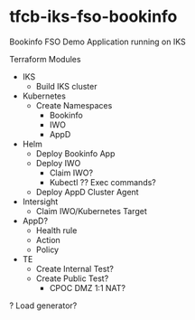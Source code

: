 # tfcb-iks-fso-bookinfo
Bookinfo FSO Demo Application running on IKS

Terraform Modules
- IKS
  - Build IKS cluster
- Kubernetes
  - Create Namespaces
    - Bookinfo
    - IWO
    - AppD
- Helm
  - Deploy Bookinfo App
  - Deploy IWO
    - Claim IWO?
    - Kubectl ??  Exec  commands?
  - Deploy AppD Cluster Agent
- Intersight
  - Claim IWO/Kubernetes Target
- AppD?
  - Health rule
  - Action
  - Policy
- TE
  - Create Internal Test?
  - Create Public Test?
    - CPOC DMZ 1:1 NAT?


? Load generator?
